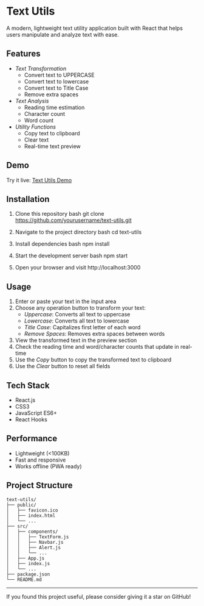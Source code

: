 # Text Utils

A modern, lightweight text utility application built with React that helps users manipulate and analyze text with ease.

## Features

- *Text Transformation*
  - Convert text to UPPERCASE
  - Convert text to lowercase
  - Convert text to Title Case
  - Remove extra spaces
- *Text Analysis*
  - Reading time estimation
  - Character count
  - Word count
- *Utility Functions*
  - Copy text to clipboard
  - Clear text
  - Real-time text preview

## Demo

Try it live: [Text Utils Demo](https://vaitae.github.io/Text-Utility-App/)

## Installation

1. Clone this repository
bash
git clone https://github.com/yourusername/text-utils.git


2. Navigate to the project directory
bash
cd text-utils


3. Install dependencies
bash
npm install


4. Start the development server
bash
npm start


5. Open your browser and visit http://localhost:3000

## Usage

1. Enter or paste your text in the input area
2. Choose any operation button to transform your text:
   - *Uppercase*: Converts all text to uppercase
   - *Lowercase*: Converts all text to lowercase
   - *Title Case*: Capitalizes first letter of each word
   - *Remove Spaces*: Removes extra spaces between words
3. View the transformed text in the preview section
4. Check the reading time and word/character counts that update in real-time
5. Use the *Copy* button to copy the transformed text to clipboard
6. Use the *Clear* button to reset all fields

## Tech Stack

- React.js
- CSS3
- JavaScript ES6+
- React Hooks

## Performance

- Lightweight (<100KB)
- Fast and responsive
- Works offline (PWA ready)

## Project Structure

```
text-utils/
├── public/
│   ├── favicon.ico
│   ├── index.html
│   └── ...
├── src/
│   ├── components/
│   │   ├── TextForm.js
│   │   ├── Navbar.js
│   │   ├── Alert.js
│   │   └── ...
│   ├── App.js
│   ├── index.js
│   └── ...
├── package.json
└── README.md
```

---

If you found this project useful, please consider giving it a star on GitHub!
